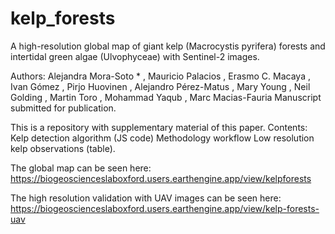 # kelp_forests

A high-resolution global map of giant kelp (Macrocystis pyrifera) forests and intertidal green algae (Ulvophyceae) with Sentinel-2 images.

Authors: Alejandra Mora-Soto * , Mauricio Palacios , Erasmo C. Macaya , Ivan Gómez , Pirjo Huovinen , Alejandro Pérez-Matus , Mary Young , Neil Golding , Martin Toro , Mohammad Yaqub , Marc Macias-Fauria
Manuscript submitted for publication.

This is a repository with supplementary material of this paper. 
Contents:
Kelp detection algorithm (JS code)
Methodology workflow
Low resolution kelp observations (table). 

The global map can be seen here: 
https://biogeoscienceslaboxford.users.earthengine.app/view/kelpforests

The high resolution validation with UAV images can be seen here: 
https://biogeoscienceslaboxford.users.earthengine.app/view/kelp-forests-uav
